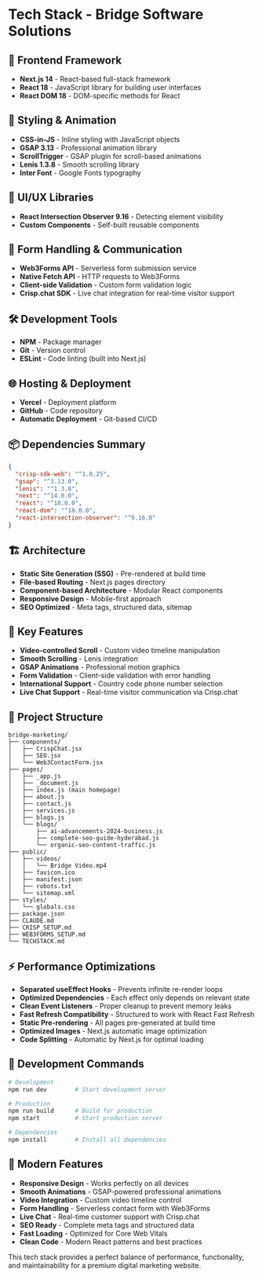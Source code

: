 # Tech Stack - Bridge Software Solutions

## 🚀 **Frontend Framework**
- **Next.js 14** - React-based full-stack framework
- **React 18** - JavaScript library for building user interfaces
- **React DOM 18** - DOM-specific methods for React

## 🎨 **Styling & Animation**
- **CSS-in-JS** - Inline styling with JavaScript objects
- **GSAP 3.13** - Professional animation library
- **ScrollTrigger** - GSAP plugin for scroll-based animations
- **Lenis 1.3.8** - Smooth scrolling library
- **Inter Font** - Google Fonts typography

## 📱 **UI/UX Libraries**
- **React Intersection Observer 9.16** - Detecting element visibility
- **Custom Components** - Self-built reusable components

## 📧 **Form Handling & Communication**
- **Web3Forms API** - Serverless form submission service
- **Native Fetch API** - HTTP requests to Web3Forms
- **Client-side Validation** - Custom form validation logic
- **Crisp.chat SDK** - Live chat integration for real-time visitor support

## 🛠️ **Development Tools**
- **NPM** - Package manager
- **Git** - Version control
- **ESLint** - Code linting (built into Next.js)

## 🌐 **Hosting & Deployment**
- **Vercel** - Deployment platform
- **GitHub** - Code repository
- **Automatic Deployment** - Git-based CI/CD

## 📦 **Dependencies Summary**
```json
{
  "crisp-sdk-web": "^1.0.25",
  "gsap": "^3.13.0",
  "lenis": "^1.3.8", 
  "next": "^14.0.0",
  "react": "^18.0.0",
  "react-dom": "^18.0.0",
  "react-intersection-observer": "^9.16.0"
}
```

## 🏗️ **Architecture**
- **Static Site Generation (SSG)** - Pre-rendered at build time
- **File-based Routing** - Next.js pages directory
- **Component-based Architecture** - Modular React components
- **Responsive Design** - Mobile-first approach
- **SEO Optimized** - Meta tags, structured data, sitemap

## 🎯 **Key Features**
- **Video-controlled Scroll** - Custom video timeline manipulation
- **Smooth Scrolling** - Lenis integration
- **GSAP Animations** - Professional motion graphics
- **Form Validation** - Client-side validation with error handling
- **International Support** - Country code phone number selection
- **Live Chat Support** - Real-time visitor communication via Crisp.chat

## 📁 **Project Structure**
```
bridge-marketing/
├── components/
│   ├── CrispChat.jsx
│   ├── SEO.jsx
│   └── Web3ContactForm.jsx
├── pages/
│   ├── _app.js
│   ├── _document.js
│   ├── index.js (main homepage)
│   ├── about.js
│   ├── contact.js
│   ├── services.js
│   ├── blogs.js
│   └── blogs/
│       ├── ai-advancements-2024-business.js
│       ├── complete-seo-guide-hyderabad.js
│       └── organic-seo-content-traffic.js
├── public/
│   ├── videos/
│   │   └── Bridge Video.mp4
│   ├── favicon.ico
│   ├── manifest.json
│   ├── robots.txt
│   └── sitemap.xml
├── styles/
│   └── globals.css
├── package.json
├── CLAUDE.md
├── CRISP_SETUP.md
├── WEB3FORMS_SETUP.md
└── TECHSTACK.md
```

## ⚡ **Performance Optimizations**
- **Separated useEffect Hooks** - Prevents infinite re-render loops
- **Optimized Dependencies** - Each effect only depends on relevant state
- **Clean Event Listeners** - Proper cleanup to prevent memory leaks
- **Fast Refresh Compatibility** - Structured to work with React Fast Refresh
- **Static Pre-rendering** - All pages pre-generated at build time
- **Optimized Images** - Next.js automatic image optimization
- **Code Splitting** - Automatic by Next.js for optimal loading

## 🔧 **Development Commands**
```bash
# Development
npm run dev        # Start development server

# Production
npm run build      # Build for production  
npm start          # Start production server

# Dependencies
npm install        # Install all dependencies
```

## 🌟 **Modern Features**
- **Responsive Design** - Works perfectly on all devices
- **Smooth Animations** - GSAP-powered professional animations
- **Video Integration** - Custom video timeline control
- **Form Handling** - Serverless contact form with Web3Forms
- **Live Chat** - Real-time customer support with Crisp.chat
- **SEO Ready** - Complete meta tags and structured data
- **Fast Loading** - Optimized for Core Web Vitals
- **Clean Code** - Modern React patterns and best practices

This tech stack provides a perfect balance of performance, functionality, and maintainability for a premium digital marketing website.